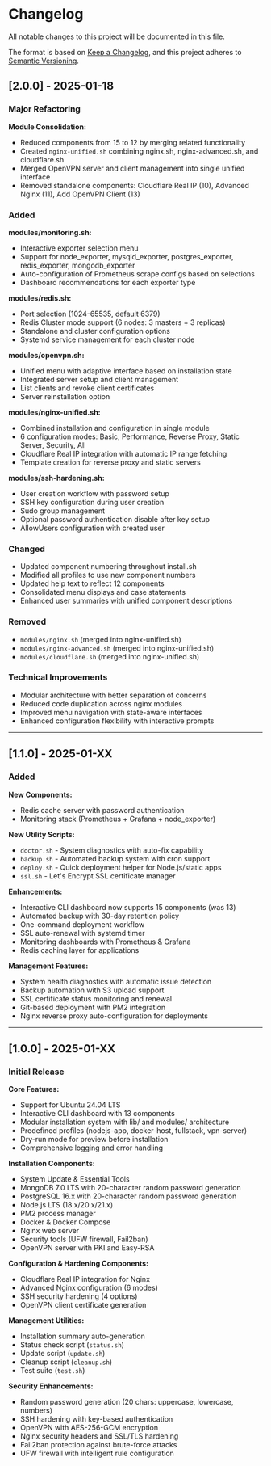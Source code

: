 # Changelog

All notable changes to this project will be documented in this file.

The format is based on [Keep a Changelog](https://keepachangelog.com/en/1.0.0/),
and this project adheres to [Semantic Versioning](https://semver.org/spec/v2.0.0.html).

## [2.0.0] - 2025-01-18

### Major Refactoring

**Module Consolidation:**
- Reduced components from 15 to 12 by merging related functionality
- Created `nginx-unified.sh` combining nginx.sh, nginx-advanced.sh, and cloudflare.sh
- Merged OpenVPN server and client management into single unified interface
- Removed standalone components: Cloudflare Real IP (10), Advanced Nginx (11), Add OpenVPN Client (13)

### Added

**modules/monitoring.sh:**
- Interactive exporter selection menu
- Support for node_exporter, mysqld_exporter, postgres_exporter, redis_exporter, mongodb_exporter
- Auto-configuration of Prometheus scrape configs based on selections
- Dashboard recommendations for each exporter type

**modules/redis.sh:**
- Port selection (1024-65535, default 6379)
- Redis Cluster mode support (6 nodes: 3 masters + 3 replicas)
- Standalone and cluster configuration options
- Systemd service management for each cluster node

**modules/openvpn.sh:**
- Unified menu with adaptive interface based on installation state
- Integrated server setup and client management
- List clients and revoke client certificates
- Server reinstallation option

**modules/nginx-unified.sh:**
- Combined installation and configuration in single module
- 6 configuration modes: Basic, Performance, Reverse Proxy, Static Server, Security, All
- Cloudflare Real IP integration with automatic IP range fetching
- Template creation for reverse proxy and static servers

**modules/ssh-hardening.sh:**
- User creation workflow with password setup
- SSH key configuration during user creation
- Sudo group management
- Optional password authentication disable after key setup
- AllowUsers configuration with created user

### Changed

- Updated component numbering throughout install.sh
- Modified all profiles to use new component numbers
- Updated help text to reflect 12 components
- Consolidated menu displays and case statements
- Enhanced user summaries with unified component descriptions

### Removed

- `modules/nginx.sh` (merged into nginx-unified.sh)
- `modules/nginx-advanced.sh` (merged into nginx-unified.sh)
- `modules/cloudflare.sh` (merged into nginx-unified.sh)

### Technical Improvements

- Modular architecture with better separation of concerns
- Reduced code duplication across nginx modules
- Improved menu navigation with state-aware interfaces
- Enhanced configuration flexibility with interactive prompts

---

## [1.1.0] - 2025-01-XX

### Added

**New Components:**
- Redis cache server with password authentication
- Monitoring stack (Prometheus + Grafana + node_exporter)

**New Utility Scripts:**
- `doctor.sh` - System diagnostics with auto-fix capability
- `backup.sh` - Automated backup system with cron support
- `deploy.sh` - Quick deployment helper for Node.js/static apps
- `ssl.sh` - Let's Encrypt SSL certificate manager

**Enhancements:**
- Interactive CLI dashboard now supports 15 components (was 13)
- Automated backup with 30-day retention policy
- One-command deployment workflow
- SSL auto-renewal with systemd timer
- Monitoring dashboards with Prometheus & Grafana
- Redis caching layer for applications

**Management Features:**
- System health diagnostics with automatic issue detection
- Backup automation with S3 upload support
- SSL certificate status monitoring and renewal
- Git-based deployment with PM2 integration
- Nginx reverse proxy auto-configuration for deployments

---

## [1.0.0] - 2025-01-XX

### Initial Release

**Core Features:**
- Support for Ubuntu 24.04 LTS
- Interactive CLI dashboard with 13 components
- Modular installation system with lib/ and modules/ architecture
- Predefined profiles (nodejs-app, docker-host, fullstack, vpn-server)
- Dry-run mode for preview before installation
- Comprehensive logging and error handling

**Installation Components:**
- System Update & Essential Tools
- MongoDB 7.0 LTS with 20-character random password generation
- PostgreSQL 16.x with 20-character random password generation
- Node.js LTS (18.x/20.x/21.x)
- PM2 process manager
- Docker & Docker Compose
- Nginx web server
- Security tools (UFW firewall, Fail2ban)
- OpenVPN server with PKI and Easy-RSA

**Configuration & Hardening Components:**
- Cloudflare Real IP integration for Nginx
- Advanced Nginx configuration (6 modes)
- SSH security hardening (4 options)
- OpenVPN client certificate generation

**Management Utilities:**
- Installation summary auto-generation
- Status check script (`status.sh`)
- Update script (`update.sh`)
- Cleanup script (`cleanup.sh`)
- Test suite (`test.sh`)

**Security Enhancements:**
- Random password generation (20 chars: uppercase, lowercase, numbers)
- SSH hardening with key-based authentication
- OpenVPN with AES-256-GCM encryption
- Nginx security headers and SSL/TLS hardening
- Fail2ban protection against brute-force attacks
- UFW firewall with intelligent rule configuration
